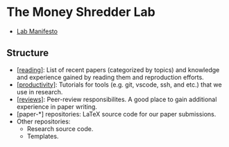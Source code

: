 # The Money Shredder Lab

* [Lab Manifesto](Manifesto.md)

## Structure

* [[reading]](https://github.com/money-shredder/reading): List of recent papers (categorized by topics) and knowledge and experience gained by reading them and reproduction efforts.
* [[productivity]](https://github.com/money-shredder/productivity): Tutorials for tools (e.g. git, vscode, ssh, and etc.) that we use in research.
* [[reviews]](https://github.com/money-shredder/reviews): Peer-review responsibilites. A good place to gain additional experience in paper writing.
* [paper-*] repositories: LaTeX source code for our paper submissions.
* Other repositories:
  * Research source code.
  * Templates.
